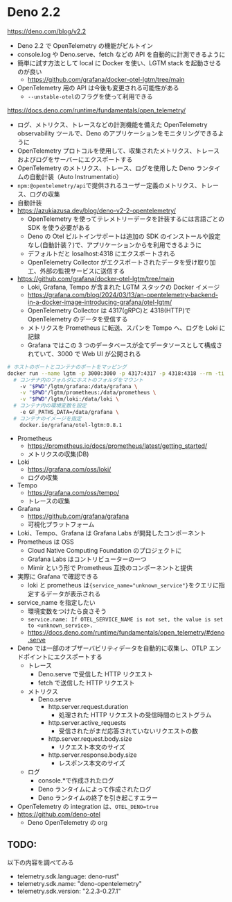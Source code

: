 # Deno 2.2

https://deno.com/blog/v2.2

- Deno 2.2 で OpenTelemetry の機能がビルトイン
- console.log や Deno.serve、fetch などの API を自動的に計測できるように
- 簡単に試す方法として local に Docker を使い、LGTM stack を起動させるのが良い
  - https://github.com/grafana/docker-otel-lgtm/tree/main
- OpenTelemetry 用の API は今後も変更される可能性がある
  - `--unstable-otel`のフラグを使って利用できる

https://docs.deno.com/runtime/fundamentals/open_telemetry/

- ログ、メトリクス、トレースなどの計測機能を備えた OpenTelemetry observability ツールで、Deno のアプリケーションをモニタリングできるように
- OpenTelemetry プロトコルを使用して、収集されたメトリクス、トレースおよびログをサーバーにエクスポートする
- OpenTelemetry のメトリクス、トレース、ログを使用した Deno ランタイムの自動計装（Auto Instrumentatio）
- `npm:@opentelemetry/api`で提供されるユーザー定義のメトリクス、トレース、ログの収集
- 自動計装
- https://azukiazusa.dev/blog/deno-v2-2-opentelemetry/
  - OpenTelemetry を使ってテレメトリーデータを計装するには言語ごとの SDK を使う必要がある
  - Deno の Otel ビルトインサポートは追加の SDK のインストールや設定なし(自動計装？)で、アプリケーションからを利用できるように
  - デフォルトだと losalhost:4318 にエクスポートされる
  - OpenTelemetry Collector がエクスポートされたデータを受け取り加工、外部の監視サービスに送信する
- https://github.com/grafana/docker-otel-lgtm/tree/main
  - Loki, Grafana, Tempo が含まれた LGTM スタックの Docker イメージ
  - https://grafana.com/blog/2024/03/13/an-opentelemetry-backend-in-a-docker-image-introducing-grafana/otel-lgtm/
  - OpenTelemetry Collector は 4317(gRPC)と 4318(HTTP)で OpenTelemetry のデータを受信する
  - メトリクスを Prometheus に転送、スパンを Tempo へ、ログを Loki に記録
  - Grafana ではこの 3 つのデータベースが全てデータソースとして構成されていて、3000 で Web UI が公開される

```bash
# ホストのポートとコンテナのポートをマッピング
docker run --name lgtm -p 3000:3000 -p 4317:4317 -p 4318:4318 --rm -ti \
  # コンテナ内のフォルダにホストのフォルダをマウント
	-v "$PWD"/lgtm/grafana:/data/grafana \
	-v "$PWD"/lgtm/prometheus:/data/prometheus \
	-v "$PWD"/lgtm/loki:/data/loki \
  # コンテナ内の環境変数を設定
	-e GF_PATHS_DATA=/data/grafana \
  # コンテナのイメージを指定
	docker.io/grafana/otel-lgtm:0.8.1
```

- Prometheus
  - https://prometheus.io/docs/prometheus/latest/getting_started/
  - メトリクスの収集(DB)
- Loki
  - https://grafana.com/oss/loki/
  - ログの収集
- Tempo
  - https://grafana.com/oss/tempo/
  - トレースの収集
- Grafana
  - https://github.com/grafana/grafana
  - 可視化プラットフォーム
- Loki、Tempo、Grafana は Grafana Labs が開発したコンポーネント
- Prometheus は OSS
  - Cloud Native Computing Foundation のプロジェクトに
  - Grafana Labs はコントリビューターの一つ
  - Mimir という形で Prometheus 互換のコンポーネントと提供
- 実際に Grafana で確認できる
  - loki と prometheus は`{service_name="unknown_service"}`をクエリに指定するデータが表示される
- service_name を指定したい
  - 環境変数をつけたら良さそう
  - `service.name: If OTEL_SERVICE_NAME is not set, the value is set to <unknown_service>.`
  - https://docs.deno.com/runtime/fundamentals/open_telemetry/#deno.serve
- Deno では一部のオブザーバビリティデータを自動的に収集し、OTLP エンドポイントにエクスポートする
  - トレース
    - Deno.serve で受信した HTTP リクエスト
    - fetch で送信した HTTP リクエスト
  - メトリクス
    - Deno.serve
      - http.server.request.duration
        - 処理された HTTP リクエストの受信時間のヒストグラム
      - http.server.active_requests
        - 受信されたがまだ応答されていないリクエストの数
      - http.server.request.body.size
        - リクエスト本文のサイズ
      - http.server.response.body.size
        - レスポンス本文のサイズ
  - ログ
    - console.\*で作成されたログ
    - Deno ランタイムによって作成されたログ
    - Deno ランタイムの終了を引き起こすエラー
- OpenTelemetry の integration は、`OTEL_DENO=true`
- https://github.com/deno-otel
  - Deno OpenTelemetry の org

## TODO:

以下の内容を調べてみる

- telemetry.sdk.language: deno-rust"
- telemetry.sdk.name: "deno-opentelemetry"
- telemetry.sdk.version: "2.2.3-0.27.1"
